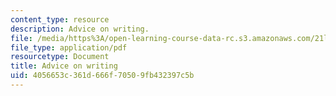 ```yaml
---
content_type: resource
description: Advice on writing.
file: /media/https%3A/open-learning-course-data-rc.s3.amazonaws.com/21l-003-reading-fiction-imaginary-journeys-fall-2015/4056653c361d666f70509fb432397c5b_MIT21L_003F15_AdviceWritin.pdf
file_type: application/pdf
resourcetype: Document
title: Advice on writing
uid: 4056653c-361d-666f-7050-9fb432397c5b
---
```

